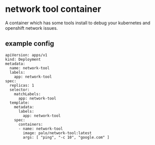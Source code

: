 # network tool container

A container which has some tools install to debug your kubernetes and openshift network issues.


## example config

```
apiVersion: apps/v1
kind: Deployment
metadata:
  name: network-tool
  labels:
    app: network-tool
spec:
  replicas: 1
  selector:
    matchLabels:
      app: network-tool
  template:
    metadata:
      labels:
        app: network-tool
    spec:
      containers:
      - name: network-tool
        image: palo/network-tool:latest
        args: [ "ping", "-c 10", "google.com" ]
```


